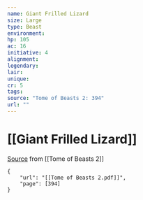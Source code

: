 ```yaml
---
name: Giant Frilled Lizard
size: Large
type: Beast
environment: 
hp: 105
ac: 16
initiative: 4
alignment: 
legendary: 
lair: 
unique: 
cr: 5
tags: 
source: "Tome of Beasts 2: 394"
url: ""
---
```

# [[Giant Frilled Lizard]]

[Source](zotero://open-pdf/library/items/9UQIAB6R?page=394) from [[Tome of Beasts 2]]

```pdf
{
	"url": "[[Tome of Beasts 2.pdf]]",
	"page": [394]
}
```

